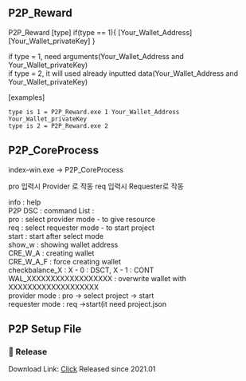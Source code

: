 
## P2P_Reward

P2P_Reward [type] if(type == 1){ [Your_Wallet_Address] [Your_Wallet_privateKey] }

if type = 1, need arguments(Your_Wallet_Address and Your_Wallet_privateKey)<br>
if type = 2, it will used already inputted data(Your_Wallet_Address and Your_Wallet_privateKey)


[examples]

	type is 1 = P2P_Reward.exe 1 Your_Wallet_Address Your_Wallet_privateKey
	type is 2 = P2P_Reward.exe 2


## P2P_CoreProcess
index-win.exe -> P2P_CoreProcess

pro 입력시 Provider 로 작동
req 입력시 Requester로 작동

info  :  help<br>
P2P DSC : command List   :<br>
pro : select provider mode - to give resource<br>
req : select requester mode - to start project<br>
start : start  after select mode<br>
show_w : showing wallet address<br>
CRE_W_A : creating wallet<br>
CRE_W_A_F : force creating wallet<br>
checkbalance_X : X - 0 : DSCT, X - 1 : CONT<br>
WAL_XXXXXXXXXXXXXXXXXX : overwrite wallet with XXXXXXXXXXXXXXXXXXX<br>
provider mode : pro -> select project -> start<br>
requester mode : req ->start(it need project.json<br>






## P2P Setup File
### :rocket: Release
Download Link: [Click](https://docs.conun.io/files/Conun_P2P_Setup.exe)
Released since 2021.01
